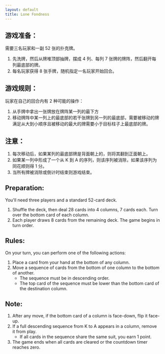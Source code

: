 ```yaml
---
layout: default
title: Lone Fondness
---
```


## 游戏准备：
需要三名玩家和一副 52 张的扑克牌。
1. 先洗牌，然后从牌堆顶部抽牌，摆成 4 列、每列 7 张牌的牌阵，然后翻开每列最底部的牌。
2. 每名玩家获得 8 张手牌，随机指定一名玩家开始回合。

## 游戏规则：
玩家在自己的回合内有 2 种可能的操作：
1. 从手牌中拿出一张牌放在牌阵某一列的最下方
2. 移动牌阵中某一列上的最底部的若干张牌到另一列的最底部，需要被移动的牌满足从大到小顺序且被移动的最大的牌需要小于目标柱子上最底部的牌。

## 注意：
1. 每次移动后，如果某列的最底部牌是背面朝上的，则将其翻到正面朝上。
2. 如果某一列中形成了一个从 K 到 A 的序列，则该序列被消除，如果该序列为同花顺则得 1 分。
3. 当所有牌被消除或倒计时结束则游戏结束。


## Preparation:
You'll need three players and a standard 52-card deck.
1. Shuffle the deck, then deal 28 cards into 4 columns, 7 cards each. Turn over the bottom card of each column.
2. Each player draws 8 cards from the remaining deck. The game begins in turn order.

## Rules:
On your turn, you can perform one of the following actions:
1. Place a card from your hand at the bottom of any column.
2. Move a sequence of cards from the bottom of one column to the bottom of another.
    * The sequence must be in descending order.
    * The top card of the sequence must be lower than the bottom card of the destination column.

## Note: 
1. After any move, if the bottom card of a column is face-down, flip it face-up.
2. If a full descending sequence from K to A appears in a column, remove it from play.
    * If all cards in the sequence share the same suit, you earn 1 point.
3. The game ends when all cards are cleared or the countdown timer reaches zero.